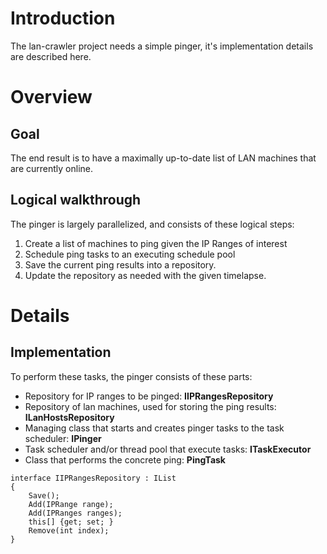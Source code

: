# Introduction #

The lan-crawler project needs a simple pinger, it's implementation details are described here.

# Overview #

## Goal ##

The end result is to have a maximally up-to-date list of LAN machines that are currently online.

## Logical walkthrough ##

The pinger is largely parallelized, and consists of these logical steps:

  1. Create a list of machines to ping given the IP Ranges of interest
  1. Schedule ping tasks to an executing schedule pool
  1. Save the current ping results into a repository.
  1. Update the repository as needed with the given timelapse.

# Details #

## Implementation ##

To perform these tasks, the pinger consists of these parts:

  * Repository for IP ranges to be pinged: **IIPRangesRepository**
  * Repository of lan machines, used for storing the ping results: **ILanHostsRepository**
  * Managing class that starts and creates pinger tasks to the task scheduler: **IPinger**
  * Task scheduler and/or thread pool that execute tasks: **ITaskExecutor**
  * Class that performs the concrete ping: **PingTask**

```
interface IIPRangesRepository : IList
{
    Save();
    Add(IPRange range);
    Add(IPRanges ranges);
    this[] {get; set; }
    Remove(int index);
}
```